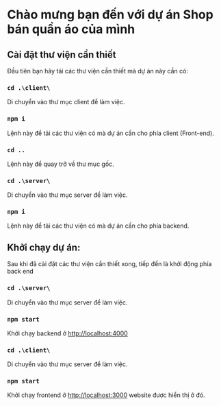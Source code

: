 # Chào mưng bạn đến với dự án Shop bán quần áo của mình

## Cài đặt thư viện cần thiết

Đầu tiên bạn hãy tải các thư viện cần thiết mà dự án này cần có:

### `cd .\client\`
Di chuyển vào thư mục client để làm việc.
### `npm i`
Lệnh này để tải các thư viện có mà dự án cần cho phía client (Front-end).
### `cd ..`
Lệnh này để quay trở về thư mục gốc.
### `cd .\server\`
Di chuyển vào thư mục server để làm việc.
### `npm i`
Lệnh này để tải các thư viện có mà dự án cần cho phía backend.

## Khởi chạy dự án:
Sau khi đã cài đặt các thư viện cần thiết xong, tiếp đến là khởi động phía back end

### `cd .\server\`
Di chuyển vào thư mục server để làm việc.

### `npm start`
Khởi chạy backend ở [http://localhost:4000](http://localhost:4000)


### `cd .\client\`
Di chuyển vào thư mục server để làm việc.

### `npm start`
Khởi chạy frontend ở [http://localhost:3000](http://localhost:3000) website được hiển thị ở đó.




